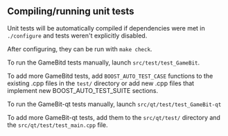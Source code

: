 Compiling/running unit tests
------------------------------------

Unit tests will be automatically compiled if dependencies were met in `./configure`
and tests weren't explicitly disabled.

After configuring, they can be run with `make check`.

To run the GameBitd tests manually, launch `src/test/test_GameBit`.

To add more GameBitd tests, add `BOOST_AUTO_TEST_CASE` functions to the existing
.cpp files in the `test/` directory or add new .cpp files that
implement new BOOST_AUTO_TEST_SUITE sections.

To run the GameBit-qt tests manually, launch `src/qt/test/test_GameBit-qt`

To add more GameBit-qt tests, add them to the `src/qt/test/` directory and
the `src/qt/test/test_main.cpp` file.
